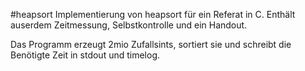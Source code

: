 #heapsort
Implementierung von heapsort für ein Referat in C. Enthält auserdem Zeitmessung, Selbstkontrolle und ein Handout.

Das Programm erzeugt 2mio Zufallsints, sortiert sie und schreibt die Benötigte Zeit in stdout und timelog.
